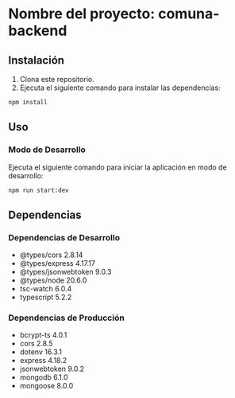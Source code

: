 # Nombre del proyecto: comuna-backend

## Instalación
1. Clona este repositorio.
2. Ejecuta el siguiente comando para instalar las dependencias:
```bash
npm install
```

## Uso
### Modo de Desarrollo
Ejecuta el siguiente comando para iniciar la aplicación en modo de desarrollo:
```bash
npm run start:dev
```

## Dependencias
### Dependencias de Desarrollo
- @types/cors 2.8.14
- @types/express 4.17.17
- @types/jsonwebtoken 9.0.3
- @types/node 20.6.0
- tsc-watch 6.0.4
- typescript 5.2.2

### Dependencias de Producción
- bcrypt-ts 4.0.1
- cors 2.8.5
- dotenv 16.3.1
- express 4.18.2
- jsonwebtoken 9.0.2
- mongodb 6.1.0
- mongoose 8.0.0
